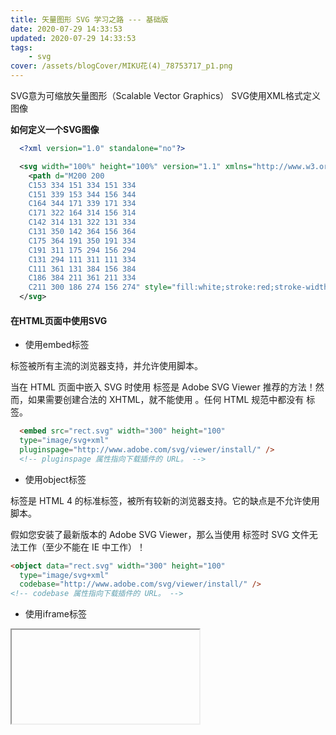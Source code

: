 ```yaml
---
title: 矢量图形 SVG 学习之路 --- 基础版
date: 2020-07-29 14:33:53
updated: 2020-07-29 14:33:53
tags:
    - svg
cover: /assets/blogCover/MIKU花(4)_78753717_p1.png
---
```


  SVG意为可缩放矢量图形（Scalable Vector Graphics）
  SVG使用XML格式定义图像

  **如何定义一个SVG图像**

  ~~~xml
    <?xml version="1.0" standalone="no"?>

    <svg width="100%" height="100%" version="1.1" xmlns="http://www.w3.org/2000/svg">
      <path d="M200 200
      C153 334 151 334 151 334
      C151 339 153 344 156 344
      C164 344 171 339 171 334
      C171 322 164 314 156 314
      C142 314 131 322 131 334
      C131 350 142 364 156 364
      C175 364 191 350 191 334
      C191 311 175 294 156 294
      C131 294 111 311 111 334
      C111 361 131 384 156 384
      C186 384 211 361 211 334
      C211 300 186 274 156 274" style="fill:white;stroke:red;stroke-width:2;"></path>
    </svg>
  ~~~

#### 在HTML页面中使用SVG

  * 使用embed标签

  <embed> 标签被所有主流的浏览器支持，并允许使用脚本。

  当在 HTML 页面中嵌入 SVG 时使用 <embed> 标签是 Adobe SVG Viewer 推荐的方法！然而，如果需要创建合法的 XHTML，就不能使用 <embed>。任何 HTML 规范中都没有 <embed> 标签。

  ~~~html
    <embed src="rect.svg" width="300" height="100" 
    type="image/svg+xml"
    pluginspage="http://www.adobe.com/svg/viewer/install/" />
    <!-- pluginspage 属性指向下载插件的 URL。 -->
  ~~~

  * 使用object标签

  <object> 标签是 HTML 4 的标准标签，被所有较新的浏览器支持。它的缺点是不允许使用脚本。

  假如您安装了最新版本的 Adobe SVG Viewer，那么当使用 <object> 标签时 SVG 文件无法工作（至少不能在 IE 中工作）！

  ~~~html
  <object data="rect.svg" width="300" height="100" 
    type="image/svg+xml"
    codebase="http://www.adobe.com/svg/viewer/install/" />
  <!-- codebase 属性指向下载插件的 URL。 -->
  ~~~

  * 使用iframe标签

  <iframe> 标签可工作在大部分的浏览器中

  ~~~html
    <iframe src="rect.svg" width="300" height="100"></iframe>
  ~~~

  #### SVG图像图形

  * svg矩形 <rect>
  * svg圆形 <circle>
  * svg椭圆 <ellipse>
  * svg线 <line>
  * svg折线 <polyline>
  * svg多边形 <polygon>
  * svg路径 <path>
  * style 矩形样式
      * fill 定义矩形的填充颜色
      * stroke-width 矩形边框的宽度
      * stroke 矩形边框的颜色
      * fill-opacity 定义填充颜色透明度 合法范围 0 - 1
      * stroke-opacity 定义笔触颜色透明度 合法范围 0 - 1
    
  **SVG矩形**

    rect标签可以用来创建矩形，以及矩形的变种

    ~~~xml
      <?xml version="1.0" standalone="no"?>
      <svg width="100%" height="100%" version="1.1"
      xmlns="http://www.w3.org/2000/svg">
        <rect width="300" height="100"
        style="fill:rgb(0,0,255);stroke-width:1;
        stroke:rgb(0,0,0)"/>
      </svg>
    ~~~

    * width 矩形的高度和宽度
    * height 矩形的宽度
    * x 定义矩形的左侧位置
    * y 定义矩形的右侧位置
    * rx ry 属性可使矩形产生圆角

  **SVG圆形**

    circle 标签可用来创建一个圆

    ~~~xml
      <svg xmlns="http://www.w3.org/2000/svg" version="1.1">
        <circle cx="100" cy="50" r="40" stroke="black"
        stroke-width="2" fill="red"/>
      </svg>
    ~~~

    * cx, cy 定义圆点的x和y坐标，如果省略cx和cy，圆的中心会被设置为（0,0）
    * r 定义圆的半径

  **SVG椭圆**

    ellipse 标签用来创建一个椭圆

    椭圆有不同的x和y半径，而圆的x和y的半径是相同的

    ~~~xml
      <svg xmlns="http://www.w3.org/2000/svg" version="1.1">
        <ellipse cx="240" cy="100" rx="220" ry="30" style="fill:purple"/>
        <ellipse cx="220" cy="70" rx="190" ry="20" style="fill:lime"/>
        <ellipse cx="210" cy="45" rx="170" ry="15" style="fill:yellow"/>
      </svg>
    ~~~

    * cx 定义椭圆中心的x坐标
    * cy 定义椭圆中心的y坐标
    * rx 定义椭圆水平半径
    * ry 定义椭圆垂直半径

  **SVG直线**

    line 元素用来创建一个直线

    ~~~xml
      <svg xmlns="http://www.w3.org/2000/svg" version="1.1">
        <line x1="0" y1="0" x2="200" y2="200"
        style="stroke:rgb(255,0,0);stroke-width:2"/>
      </svg>
    ~~~

    * x1 在x轴定义线条开始的地方
    * y1 在y轴定义线条开始的地方
    * x2 在x轴定义线条结束的地方
    * y2 在y轴定义线条结束的地方

  **SVG多边形**

    polyline 用来创建含有不少于三个边的图形，多边形是由直线组成的，其形状是封闭的

    ~~~xml
      <svg  height="210" width="500">
        <polygon points="200,10 250,190 160,210"
        style="fill:lime;stroke:purple;stroke-width:1"/>
      </svg>
    ~~~

    points 属性定义多边形的每个角的x和y坐标

    * fill-rule
      SVG图片填充规则通过fill-rule来指定

      fill-rule 用于指定使用哪一种算法去判断画布上的某区域是否属于该图形内部

      * `nonzero` 字面意思上是非零， 按照这个规则 要判断一个点是否在图形内，则从该点做任意方向的一条射线，然后检测射线与图形路径的交点情况，从零开始计数，如果从左向右穿过射线则计数加一，从右到左穿过射线则计数减1 如果结果为0则认为点在图形外部，否则认为在内部
      * `evenodd` 字面意思是“奇偶”。按该规则，要判断一个点是否在图形内，从该点作任意方向的一条射线，然后检测射线与图形路径的交点的数量。如果结果是奇数则认为点在内部，是偶数则认为点在外部。
  
  **SVG曲线**

    polyline 用于创建任何只有直线的形状

    ~~~xml
    <!-- 折线型曲线 -->
      <svg xmlns="http://www.w3.org/2000/svg" version="1.1">
        <polyline points="20,20 40,25 60,40 80,120 120,140 200,180"
        style="fill:none;stroke:black;stroke-width:3" />
      </svg>
    <!-- 楼梯型曲线 -->
      <svg xmlns="http://www.w3.org/2000/svg" version="1.1">
        <polyline points="0,40 40,40 40,80 80,80 80,120 120,120 120,160" style="fill:white;stroke:red;stroke-width:4" />
      </svg>
    ~~~

  **SVG路径**

    path 元素用于定义一个路径

    * M = moveto  移动到
    * L = lineto  线路到
    * H = horizontal lineto  水平线到
    * V = vertical lineto  垂直线到
    * C = curveto   曲线
    * S = smooth curveto  平滑曲线
    * Q = quadratic Bézier curve  二次Bézier曲线
    * T = smooth quadratic Bézier curveto  光滑二次Bézier曲线
    * A = elliptical Arc  椭圆弧
    * Z = closepath  闭合路径

    以上所有命令均允许小写字母。大写表示绝对定位，小写表示相对定位

    ~~~xml
      <svg xmlns="http://www.w3.org/2000/svg" version="1.1">
        <path id="lineAB" d="M 100 350 l 150 -300" stroke="red"
        stroke-width="3" fill="none" />
        <path id="lineBC" d="M 250 50 l 150 300" stroke="red"
        stroke-width="3" fill="none" />
        <path d="M 175 200 l 150 0" stroke="green" stroke-width="3"
        fill="none" />
        <path d="M 100 350 q 150 -300 300 0" stroke="blue"
        stroke-width="5" fill="none" />
        <!-- Mark relevant points -->
        <g stroke="black" stroke-width="3" fill="black">
          <circle id="pointA" cx="100" cy="350" r="3" />
          <circle id="pointB" cx="250" cy="50" r="3" />
          <circle id="pointC" cx="400" cy="350" r="3" />
        </g>
        <!-- Label the points -->
        <g font-size="30" font="sans-serif" fill="black" stroke="none"
        text-anchor="middle">
          <text x="100" y="350" dx="-30">A</text>
          <text x="250" y="50" dy="-10">B</text>
          <text x="400" y="350" dx="30">C</text>
        </g>
      </svg>
    ~~~

    **SVG文本**

    text 用于定义文本

    ~~~xml
      <svg xmlns="http://www.w3.org/2000/svg" version="1.1">
        <text x="0" y="15" fill="red">I love SVG</text>
      </svg>
    ~~~

    * x 表示x轴的起始点
    * y 表示y轴的起始点
    * transform 动画

#### SVG 样式设置

  **Stroke 属性**

  * stroke stroke 属性定义了一条线，文本或元素轮廓颜色

  * stroke-width 属性定义了线 文本或者元素轮廓的厚度

  * stroke-linecap 属性定义了不同类型的开放路径的终结  可选参数  butt,round,square

  ~~~xml
    <svg xmlns="http://www.w3.org/2000/svg" version="1.1">
      <g fill="none" stroke="black" stroke-width="6">
        <path stroke-linecap="butt" d="M5 20 l215 0" />
        <path stroke-linecap="round" d="M5 40 l215 0" />
        <path stroke-linecap="square" d="M5 60 l215 0" />
      </g>
    </svg>
  ~~~

  * stroke-dasharray 用于创建虚线 
  
  ~~~xml
    <svg xmlns="http://www.w3.org/2000/svg" version="1.1">
      <g fill="none" stroke="black" stroke-width="4">
        <path stroke-dasharray="5,5" d="M5 20 l215 0" />
        <path stroke-dasharray="10,10" d="M5 40 l215 0" />
        <path stroke-dasharray="20,10,5,5,5,10" d="M5 60 l215 0" />
      </g>
    </svg>
    <!-- 注：stroke-dasharray: [实，虚，实，虚，实，虚，实，虚 ··· ···] -->
  ~~~